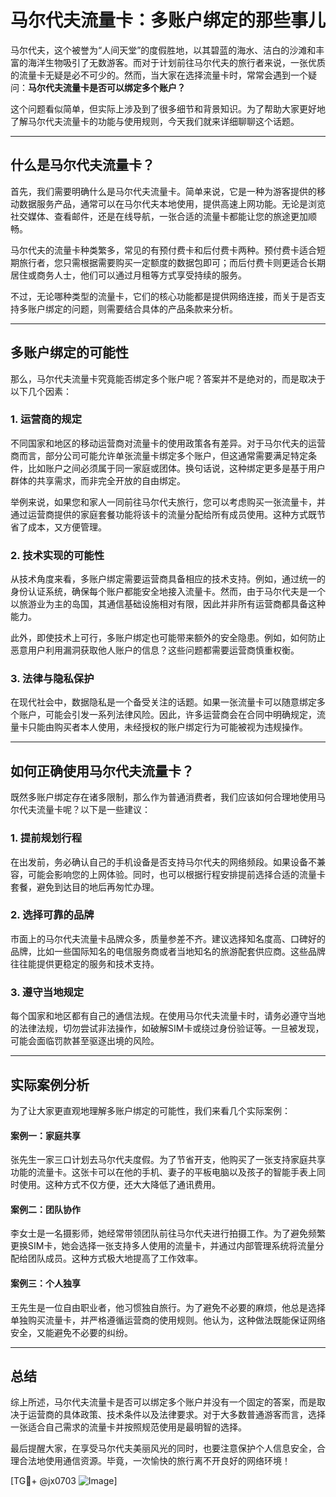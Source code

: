 # 马尔代夫流量卡：多账户绑定的那些事儿

马尔代夫，这个被誉为“人间天堂”的度假胜地，以其碧蓝的海水、洁白的沙滩和丰富的海洋生物吸引了无数游客。而对于计划前往马尔代夫的旅行者来说，一张优质的流量卡无疑是必不可少的。然而，当大家在选择流量卡时，常常会遇到一个疑问：**马尔代夫流量卡是否可以绑定多个账户？**

这个问题看似简单，但实际上涉及到了很多细节和背景知识。为了帮助大家更好地了解马尔代夫流量卡的功能与使用规则，今天我们就来详细聊聊这个话题。

---

## 什么是马尔代夫流量卡？

首先，我们需要明确什么是马尔代夫流量卡。简单来说，它是一种为游客提供的移动数据服务产品，通常可以在马尔代夫本地使用，提供高速上网功能。无论是浏览社交媒体、查看邮件，还是在线导航，一张合适的流量卡都能让您的旅途更加顺畅。

马尔代夫的流量卡种类繁多，常见的有预付费卡和后付费卡两种。预付费卡适合短期旅行者，您只需根据需要购买一定额度的数据包即可；而后付费卡则更适合长期居住或商务人士，他们可以通过月租等方式享受持续的服务。

不过，无论哪种类型的流量卡，它们的核心功能都是提供网络连接，而关于是否支持多账户绑定的问题，则需要结合具体的产品条款来分析。

---

## 多账户绑定的可能性

那么，马尔代夫流量卡究竟能否绑定多个账户呢？答案并不是绝对的，而是取决于以下几个因素：

### 1. **运营商的规定**
不同国家和地区的移动运营商对流量卡的使用政策各有差异。对于马尔代夫的运营商而言，部分公司可能允许单张流量卡绑定多个账户，但这通常需要满足特定条件，比如账户之间必须属于同一家庭或团体。换句话说，这种绑定更多是基于用户群体的共享需求，而非完全开放的自由绑定。

举例来说，如果您和家人一同前往马尔代夫旅行，您可以考虑购买一张流量卡，并通过运营商提供的家庭套餐功能将该卡的流量分配给所有成员使用。这种方式既节省了成本，又方便管理。

### 2. **技术实现的可能性**
从技术角度来看，多账户绑定需要运营商具备相应的技术支持。例如，通过统一的身份认证系统，确保每个账户都能安全地接入流量卡。然而，由于马尔代夫是一个以旅游业为主的岛国，其通信基础设施相对有限，因此并非所有运营商都具备这种能力。

此外，即使技术上可行，多账户绑定也可能带来额外的安全隐患。例如，如何防止恶意用户利用漏洞获取他人账户的信息？这些问题都需要运营商慎重权衡。

### 3. **法律与隐私保护**
在现代社会中，数据隐私是一个备受关注的话题。如果一张流量卡可以随意绑定多个账户，可能会引发一系列法律风险。因此，许多运营商会在合同中明确规定，流量卡只能由购买者本人使用，未经授权的账户绑定行为可能被视为违规操作。

---

## 如何正确使用马尔代夫流量卡？

既然多账户绑定存在诸多限制，那么作为普通消费者，我们应该如何合理地使用马尔代夫流量卡呢？以下是一些建议：

### 1. **提前规划行程**
在出发前，务必确认自己的手机设备是否支持马尔代夫的网络频段。如果设备不兼容，可能会影响您的上网体验。同时，也可以根据行程安排提前选择合适的流量卡套餐，避免到达目的地后再匆忙办理。

### 2. **选择可靠的品牌**
市面上的马尔代夫流量卡品牌众多，质量参差不齐。建议选择知名度高、口碑好的品牌，比如一些国际知名的电信服务商或者当地知名的旅游配套供应商。这些品牌往往能提供更稳定的服务和技术支持。

### 3. **遵守当地规定**
每个国家和地区都有自己的通信法规。在使用马尔代夫流量卡时，请务必遵守当地的法律法规，切勿尝试非法操作，如破解SIM卡或绕过身份验证等。一旦被发现，可能会面临罚款甚至驱逐出境的风险。

---

## 实际案例分析

为了让大家更直观地理解多账户绑定的可能性，我们来看几个实际案例：

#### 案例一：家庭共享
张先生一家三口计划去马尔代夫度假。为了节省开支，他购买了一张支持家庭共享功能的流量卡。这张卡可以在他的手机、妻子的平板电脑以及孩子的智能手表上同时使用。这种方式不仅方便，还大大降低了通讯费用。

#### 案例二：团队协作
李女士是一名摄影师，她经常带领团队前往马尔代夫进行拍摄工作。为了避免频繁更换SIM卡，她会选择一张支持多人使用的流量卡，并通过内部管理系统将流量分配给团队成员。这种方式极大地提高了工作效率。

#### 案例三：个人独享
王先生是一位自由职业者，他习惯独自旅行。为了避免不必要的麻烦，他总是选择单独购买流量卡，并严格遵循运营商的使用规则。他认为，这种做法既能保证网络安全，又能避免不必要的纠纷。

---

## 总结

综上所述，马尔代夫流量卡是否可以绑定多个账户并没有一个固定的答案，而是取决于运营商的具体政策、技术条件以及法律要求。对于大多数普通游客而言，选择一张适合自己需求的流量卡并按照规范使用是最明智的选择。

最后提醒大家，在享受马尔代夫美丽风光的同时，也要注意保护个人信息安全，合理合法地使用通信资源。毕竟，一次愉快的旅行离不开良好的网络环境！

[TG💪+ @jx0703 ![Image](https://github.com/user-attachments/assets/dbca1d08-cadb-493c-b0ec-ad6f7a83f270)]